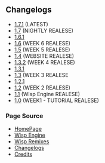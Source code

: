 ## Changelogs

* [1.7.1]() (LATEST)
* [1.7]() (NIGHTLY REALESE)
* [1.6.1]()
* [1.6]() (WEEK 6 REALESE)
* [1.5]() (WEEK 5 REALESE)
* [1.4]() (WEBSITE REALESE)
* [1.3.2]() (WEEK 4 REALESE)
* [1.3.1]()
* [1.3]() (WEEK 3 REALESE
* [1.2.1]()
* [1.2]() (WEEK 2 REALESE)
* [1.1]() (Wisp Engine REALESE)
* [1.0]() (WEEK1 - TUTORIAL REALESE)


### Page Source

- [HomePage](https://kadedevteam.github.io/WispRemixes/)
- [Wisp Engine](https://kadedevteam.github.io/WispRemixes/WispEngine)
- [Wisp Remixes](https://kadedevteam.github.io/WispRemixes/WispRemix)
- [Changelogs](https://kadedevteam.github.io/Changelogs/)
- [Credits](https://kadedevteam.github.io/WispRemixes/Credits)
